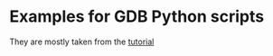 # Examples for GDB Python scripts

They are mostly taken from the [tutorial](https://sourceware.org/gdb/wiki/PythonGdbTutorial)
